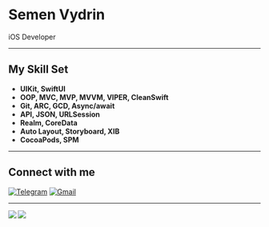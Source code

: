 # Semen Vydrin
iOS Developer

---

## My Skill Set 

- **UIKit, SwiftUI**
- **OOP, MVC, MVP, MVVM, VIPER, CleanSwift**
- **Git, ARC, GCD, Async/await**
- **API, JSON, URLSession**
- **Realm, CoreData**
- **Auto Layout, Storyboard, XIB**
- **CocoaPods, SPM**

---

## Connect with me  
[![Telegram](https://img.shields.io/badge/Telegram-%232CA5E0.svg?&style=for-the-badge&logo=telegram&logoColor=white)](https://t.me/CemenVy)
[![Gmail](https://img.shields.io/badge/Gmail-%23D14836.svg?&style=for-the-badge&logo=gmail&logoColor=white)](mailto:semen.vydrin0108.email@gmail.com)

---

  <img src="https://github-readme-stats.vercel.app/api/top-langs/?username=CemenVy&hide_border=true&layout=compact" align="left" />

  <img src="https://github-readme-stats.vercel.app/api?username=CemenVy&show_icons=true&count_private=true&hide_border=true" align="left" />
</details>
